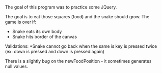 The goal of this program was to practice some JQuery.

The goal is to eat those squares (food) and the snake should grow.  The game is over if:
* Snake eats its own body
* Snake hits border of the canvas

Validations:
*Snake cannot go back when the same is key is pressed twice (ex: down is pressed and down is pressed again)

There is a slightly bug on the newFoodPosition - it sometimes generates null values.

